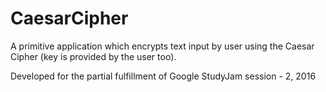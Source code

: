 # CaesarCipher
A primitive application which encrypts text input by user using the Caesar Cipher (key is provided by the user too).

Developed for the partial fulfillment of Google StudyJam session - 2, 2016
